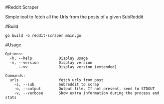 #Reddit Scraper

Simple tool to fetch all the Urls from the posts of a given SubReddit

#Build
```
go build -o reddit-scraper main.go
```

#Usage

```
Options:
  -h, --help            Display usage
  -v, --version         Display version
      --vv              Display version (extended)

Commands:
  urls                  fetch urls from post
    -s, --sub           Subreddit to scrap
    -o, --output        Output file. If not present, send to STDOUT
    -v, --verbose       Show extra information during the process and stats
```
